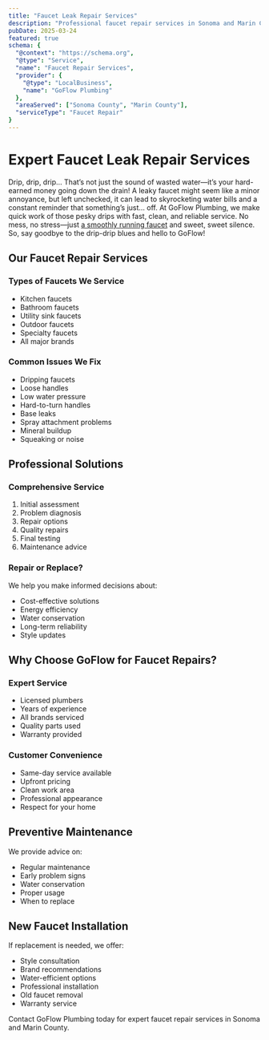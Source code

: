 ```yaml
---
title: "Faucet Leak Repair Services"
description: "Professional faucet repair services in Sonoma and Marin County. Any type of faucet repaired by our expert plumbers with upfront pricing."
pubDate: 2025-03-24
featured: true
schema: {
  "@context": "https://schema.org",
  "@type": "Service",
  "name": "Faucet Repair Services",
  "provider": {
    "@type": "LocalBusiness",
    "name": "GoFlow Plumbing"
  },
  "areaServed": ["Sonoma County", "Marin County"],
  "serviceType": "Faucet Repair"
}
---
```


# Expert Faucet Leak Repair Services

Drip, drip, drip… That’s not just the sound of wasted water—it’s your hard-earned money going down the drain! A leaky faucet might seem like a minor annoyance, but left unchecked, it can lead to skyrocketing water bills and a constant reminder that something’s just… off. At GoFlow Plumbing, we make quick work of those pesky drips with fast, clean, and reliable service. No mess, no stress—just [a smoothly running faucet](/articles/choosing-the-right-faucet) and sweet, sweet silence. So, say goodbye to the drip-drip blues and hello to GoFlow!

## Our Faucet Repair Services

### Types of Faucets We Service
- Kitchen faucets
- Bathroom faucets
- Utility sink faucets
- Outdoor faucets
- Specialty faucets
- All major brands

### Common Issues We Fix
- Dripping faucets
- Loose handles
- Low water pressure
- Hard-to-turn handles
- Base leaks
- Spray attachment problems
- Mineral buildup
- Squeaking or noise

## Professional Solutions

### Comprehensive Service
1. Initial assessment
2. Problem diagnosis
3. Repair options
4. Quality repairs
5. Final testing
6. Maintenance advice

### Repair or Replace?
We help you make informed decisions about:
- Cost-effective solutions
- Energy efficiency
- Water conservation
- Long-term reliability
- Style updates

## Why Choose GoFlow for Faucet Repairs?

### Expert Service
- Licensed plumbers
- Years of experience
- All brands serviced
- Quality parts used
- Warranty provided

### Customer Convenience
- Same-day service available
- Upfront pricing
- Clean work area
- Professional appearance
- Respect for your home

## Preventive Maintenance

We provide advice on:
- Regular maintenance
- Early problem signs
- Water conservation
- Proper usage
- When to replace

## New Faucet Installation

If replacement is needed, we offer:
- Style consultation
- Brand recommendations
- Water-efficient options
- Professional installation
- Old faucet removal
- Warranty service

Contact GoFlow Plumbing today for expert faucet repair services in Sonoma and Marin County.
